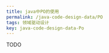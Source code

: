 ```yaml
---
title: java中PO的使用
permalink: /java-code-design-data/PO
tags: 领域驱动设计
key: java-code-design-data-Po
---
```

TODO

